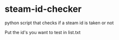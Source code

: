 # steam-id-checker
python script that checks if a steam id is taken or not

Put the id's you want to test in list.txt

